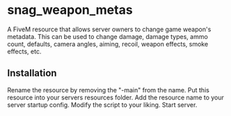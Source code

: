 # snag_weapon_metas
A FiveM resource that allows server owners to change game weapon's metadata. This can be used to change damage, 
damage types, ammo count, defaults, camera angles, aiming, recoil, weapon effects, smoke effects, etc.

## Installation
Rename the resource by removing the "-main" from the name. 
Put this resource into your servers resources folder. 
Add the resource name to your server startup config. 
Modify the script to your liking. 
Start server. 
